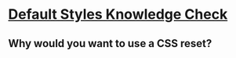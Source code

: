 # [Default Styles Knowledge Check](https://www.theodinproject.com/lessons/node-path-intermediate-html-and-css-default-styles#knowledge-check)

## Why would you want to use a CSS reset?

